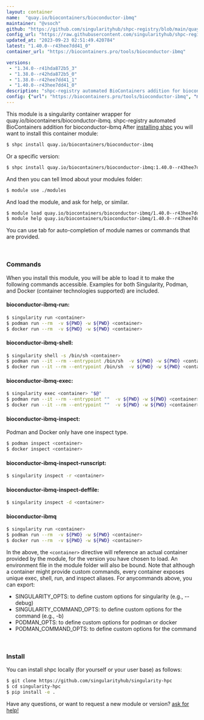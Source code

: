 ```yaml
---
layout: container
name:  "quay.io/biocontainers/bioconductor-ibmq"
maintainer: "@vsoch"
github: "https://github.com/singularityhub/shpc-registry/blob/main/quay.io/biocontainers/bioconductor-ibmq/container.yaml"
config_url: "https://raw.githubusercontent.com/singularityhub/shpc-registry/main/quay.io/biocontainers/bioconductor-ibmq/container.yaml"
updated_at: "2023-09-23 02:51:49.420784"
latest: "1.40.0--r43hee7dd41_0"
container_url: "https://biocontainers.pro/tools/bioconductor-ibmq"

versions:
 - "1.34.0--r41hda872b5_3"
 - "1.38.0--r42hda872b5_0"
 - "1.38.0--r42hee7dd41_1"
 - "1.40.0--r43hee7dd41_0"
description: "shpc-registry automated BioContainers addition for bioconductor-ibmq"
config: {"url": "https://biocontainers.pro/tools/bioconductor-ibmq", "maintainer": "@vsoch", "description": "shpc-registry automated BioContainers addition for bioconductor-ibmq", "latest": {"1.40.0--r43hee7dd41_0": "sha256:b5228f01a8d1fdf9cf766e10dbe1cb4a82cae293af6726048a486228a6c4a511"}, "tags": {"1.34.0--r41hda872b5_3": "sha256:66ace09fb0072250bb2a949c9a12a16cb9530d7cbb9327a0ff952f42bd626222", "1.38.0--r42hda872b5_0": "sha256:2c68c56e235ed92f37131e31992b2f3127dc0763841db6a23a63c927b753458a", "1.38.0--r42hee7dd41_1": "sha256:7a047523c45f381730a7f5114165b6e3c41a049a212d2ba85625e75372b2f85f", "1.40.0--r43hee7dd41_0": "sha256:b5228f01a8d1fdf9cf766e10dbe1cb4a82cae293af6726048a486228a6c4a511"}, "docker": "quay.io/biocontainers/bioconductor-ibmq"}
---
```


This module is a singularity container wrapper for quay.io/biocontainers/bioconductor-ibmq.
shpc-registry automated BioContainers addition for bioconductor-ibmq
After [installing shpc](#install) you will want to install this container module:


```bash
$ shpc install quay.io/biocontainers/bioconductor-ibmq
```

Or a specific version:

```bash
$ shpc install quay.io/biocontainers/bioconductor-ibmq:1.40.0--r43hee7dd41_0
```

And then you can tell lmod about your modules folder:

```bash
$ module use ./modules
```

And load the module, and ask for help, or similar.

```bash
$ module load quay.io/biocontainers/bioconductor-ibmq/1.40.0--r43hee7dd41_0
$ module help quay.io/biocontainers/bioconductor-ibmq/1.40.0--r43hee7dd41_0
```

You can use tab for auto-completion of module names or commands that are provided.

<br>

### Commands

When you install this module, you will be able to load it to make the following commands accessible.
Examples for both Singularity, Podman, and Docker (container technologies supported) are included.

#### bioconductor-ibmq-run:

```bash
$ singularity run <container>
$ podman run --rm  -v ${PWD} -w ${PWD} <container>
$ docker run --rm  -v ${PWD} -w ${PWD} <container>
```

#### bioconductor-ibmq-shell:

```bash
$ singularity shell -s /bin/sh <container>
$ podman run --it --rm --entrypoint /bin/sh  -v ${PWD} -w ${PWD} <container>
$ docker run --it --rm --entrypoint /bin/sh  -v ${PWD} -w ${PWD} <container>
```

#### bioconductor-ibmq-exec:

```bash
$ singularity exec <container> "$@"
$ podman run --it --rm --entrypoint ""  -v ${PWD} -w ${PWD} <container> "$@"
$ docker run --it --rm --entrypoint ""  -v ${PWD} -w ${PWD} <container> "$@"
```

#### bioconductor-ibmq-inspect:

Podman and Docker only have one inspect type.

```bash
$ podman inspect <container>
$ docker inspect <container>
```

#### bioconductor-ibmq-inspect-runscript:

```bash
$ singularity inspect -r <container>
```

#### bioconductor-ibmq-inspect-deffile:

```bash
$ singularity inspect -d <container>
```



#### bioconductor-ibmq

```bash
$ singularity run <container>
$ podman run --rm  -v ${PWD} -w ${PWD} <container>
$ docker run --rm  -v ${PWD} -w ${PWD} <container>
```


In the above, the `<container>` directive will reference an actual container provided
by the module, for the version you have chosen to load. An environment file in the
module folder will also be bound. Note that although a container
might provide custom commands, every container exposes unique exec, shell, run, and
inspect aliases. For anycommands above, you can export:

 - SINGULARITY_OPTS: to define custom options for singularity (e.g., --debug)
 - SINGULARITY_COMMAND_OPTS: to define custom options for the command (e.g., -b)
 - PODMAN_OPTS: to define custom options for podman or docker
 - PODMAN_COMMAND_OPTS: to define custom options for the command

<br>

### Install

You can install shpc locally (for yourself or your user base) as follows:

```bash
$ git clone https://github.com/singularityhub/singularity-hpc
$ cd singularity-hpc
$ pip install -e .
```

Have any questions, or want to request a new module or version? [ask for help!](https://github.com/singularityhub/singularity-hpc/issues)